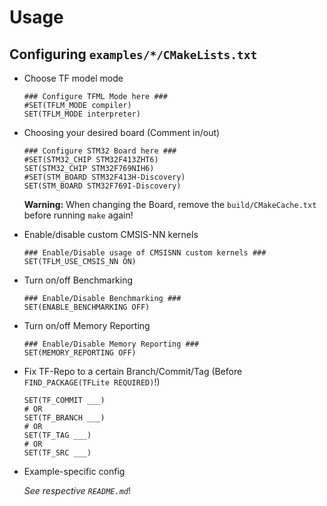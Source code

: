 # Usage

## Configuring `examples/*/CMakeLists.txt`
- Choose TF model mode
  ```
  ### Configure TFML Mode here ###
  #SET(TFLM_MODE compiler)
  SET(TFLM_MODE interpreter)
  ```
- Choosing your desired board (Comment in/out)
  ```
  ### Configure STM32 Board here ###
  #SET(STM32_CHIP STM32F413ZHT6)
  SET(STM32_CHIP STM32F769NIH6)
  #SET(STM_BOARD STM32F413H-Discovery)
  SET(STM_BOARD STM32F769I-Discovery)
  ```

  **Warning:** When changing the Board, remove the `build/CMakeCache.txt` before running `make` again!

- Enable/disable custom CMSIS-NN kernels
  ```
  ### Enable/Disable usage of CMSISNN custom kernels ###
  SET(TFLM_USE_CMSIS_NN ON)
  ```
- Turn on/off Benchmarking
  ```
  ### Enable/Disable Benchmarking ###
  SET(ENABLE_BENCHMARKING OFF)
  ```
- Turn on/off Memory Reporting
  ```
  ### Enable/Disable Memory Reporting ###
  SET(MEMORY_REPORTING OFF)
  ```
- Fix TF-Repo to a certain Branch/Commit/Tag (Before `FIND_PACKAGE(TFLite REQUIRED)`!)
  ```
  SET(TF_COMMIT ___)
  # OR
  SET(TF_BRANCH ___)
  # OR
  SET(TF_TAG ___)
  # OR
  SET(TF_SRC ___)
  ```
- Example-specific config

  *See respective `README.md`*!
